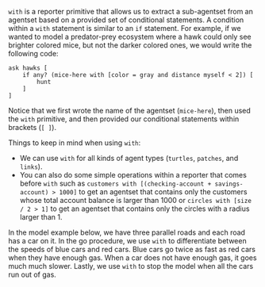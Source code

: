 ﻿`with` is a reporter primitive that allows us to extract a sub-agentset from an agentset based on a provided set of conditional statements. A condition within a `with` statement is similar to an `if` statement. For example, if we wanted to model a predator-prey ecosystem where a hawk could only see brighter colored mice, but not the darker colored ones, we would write the following code:



```
ask hawks [
	if any? (mice-here with [color = gray and distance myself < 2]) [
		hunt
	]
]
```



Notice that we first wrote the name of the agentset (`mice-here`), then used the `with` primitive, and then provided our conditional statements within brackets (`[ ]`).



Things to keep in mind when using `with`:

* We can use `with` for all kinds of agent types (`turtles`, `patches`, and `links`).
* You can also do some simple operations within a reporter that comes before `with` such as `customers with [(checking-account + savings-account) > 1000]` to get an agentset that contains only the customers whose total account balance is larger than 1000 or `circles with [size / 2 > 1]` to get an agentset that contains only the circles with a radius larger than 1.



In the model example below, we have three parallel roads and each road has a car on it. In the go procedure, we use `with` to differentiate between the speeds of blue cars and red cars. Blue cars go twice as fast as  red cars when they have enough gas. When a car does not have enough gas, it goes much much slower. Lastly, we use `with` to stop the model when all the cars run out of gas.



